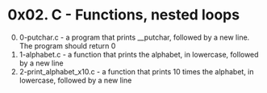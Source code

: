 # 0x02. C - Functions, nested loops

0. 0-putchar.c - a program that prints __putchar, followed by a new line. The program should return 0
1. 1-alphabet.c - a function that prints the alphabet, in lowercase, followed by a new line
2. 2-print_alphabet_x10.c - a function that prints 10 times the alphabet, in lowercase, followed by a new line
